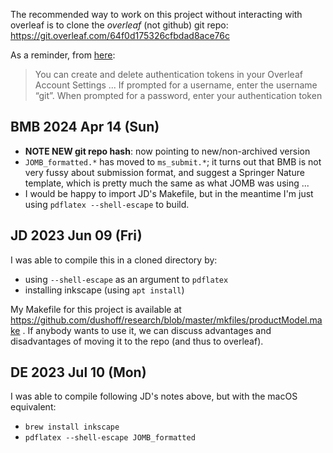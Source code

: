 The recommended way to work on this project without interacting with overleaf is to clone the _overleaf_ (not github) git repo: https://git.overleaf.com/64f0d175326cfbdad8ace76c

As a reminder, from [here](https://www.overleaf.com/learn/how-to/Git_integration_authentication_tokens):

> You can create and delete authentication tokens in your Overleaf Account Settings ...
> If prompted for a username, enter the username “git”. When prompted for a password, enter your authentication token

## BMB 2024 Apr 14 (Sun)

* **NOTE NEW git repo hash**: now pointing to new/non-archived version
* `JOMB_formatted.*` has moved to `ms_submit.*`; it turns out that BMB is not very fussy about submission format, and suggest a Springer Nature template, which is pretty much the same as what JOMB was using ...
* I would be happy to import JD's Makefile, but in the meantime I'm just using `pdflatex --shell-escape` to build.

## JD 2023 Jun 09 (Fri)

I was able to compile this in a cloned directory by:

* using `--shell-escape` as an argument to `pdflatex`
* installing inkscape (using `apt install`)

My Makefile for this project is available at https://github.com/dushoff/research/blob/master/mkfiles/productModel.make . If anybody wants to use it, we can discuss advantages and disadvantages of moving it to the repo (and thus to overleaf).

## DE 2023 Jul 10 (Mon)

I was able to compile following JD's notes above, but with the macOS equivalent:

* `brew install inkscape`
* `pdflatex --shell-escape JOMB_formatted`

